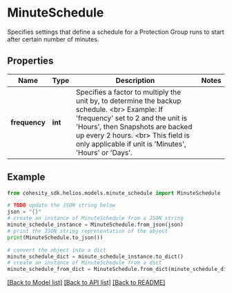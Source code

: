 # MinuteSchedule

Specifies settings that define a schedule for a Protection Group runs to start after certain number of minutes.

## Properties

Name | Type | Description | Notes
------------ | ------------- | ------------- | -------------
**frequency** | **int** | Specifies a factor to multiply the unit by, to determine the backup schedule. &lt;br&gt; Example: If &#39;frequency&#39; set to 2 and the unit is &#39;Hours&#39;, then Snapshots are backed up every 2 hours. &lt;br&gt; This field is only applicable if unit is &#39;Minutes&#39;, &#39;Hours&#39; or &#39;Days&#39;. | 

## Example

```python
from cohesity_sdk.helios.models.minute_schedule import MinuteSchedule

# TODO update the JSON string below
json = "{}"
# create an instance of MinuteSchedule from a JSON string
minute_schedule_instance = MinuteSchedule.from_json(json)
# print the JSON string representation of the object
print(MinuteSchedule.to_json())

# convert the object into a dict
minute_schedule_dict = minute_schedule_instance.to_dict()
# create an instance of MinuteSchedule from a dict
minute_schedule_from_dict = MinuteSchedule.from_dict(minute_schedule_dict)
```
[[Back to Model list]](../README.md#documentation-for-models) [[Back to API list]](../README.md#documentation-for-api-endpoints) [[Back to README]](../README.md)


